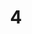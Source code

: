 ---
title: 4
layout: dogs
permalink: /dogs/4/
published: true
isPublic_b: true

breed_txt: 4
image_img: /assets/site/images/4.jpg

category_list: 
  - category_txt: Playful
---